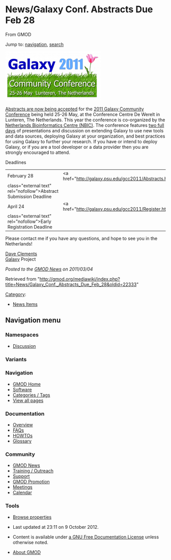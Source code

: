 









<span id="top"></span>







# <span dir="auto">News/Galaxy Conf. Abstracts Due Feb 28</span>





From GMOD









Jump to: [navigation](#mw-navigation), [search](#p-search)







<a href="http://galaxy.psu.edu/gcc2011/" rel="nofollow"
title="Galaxy Community Conference Abstracts Due February 28"><img
src="https://raw.githubusercontent.com/GMOD/gmod.github.io/main/mediawiki/images/thumb/a/a5/GCC2011Logo.png/300px-GCC2011Logo.png"
srcset="https://raw.githubusercontent.com/GMOD/gmod.github.io/main/mediawiki/images/thumb/a/a5/GCC2011Logo.png/450px-GCC2011Logo.png 1.5x, https://raw.githubusercontent.com/GMOD/gmod.github.io/main/mediawiki/images/thumb/a/a5/GCC2011Logo.png/600px-GCC2011Logo.png 2x"
width="300" height="154"
alt="Galaxy Community Conference Abstracts Due February 28" /></a>



<a href="http://galaxy.psu.edu/gcc2011/Abstracts.html"
class="external text" rel="nofollow">Abstracts are now being
accepted</a> for the
<a href="http://galaxy.psu.edu/gcc2011/" class="external text"
rel="nofollow">2011 Galaxy Community Conference</a> being held 25-26
May, at the Conference Centre De Werelt in Lunteren, The Netherlands.
This year the conference is co-organized by the
<a href="http://www.nbic.nl/" class="external text"
rel="nofollow">Netherlands Bioinformatics Centre (NBIC)</a>. The
conference features
<a href="http://galaxy.psu.edu/gcc2011/Programme.html"
class="external text" rel="nofollow">two full days</a> of presentations
and discussion on extending Galaxy to use new tools and data sources,
deploying Galaxy at your organization, and best practices for using
Galaxy to further your research. If you have or intend to deploy Galaxy,
or if you are a tool developer or a data provider then you are strongly
encouraged to attend.

Deadlines

|  |  |
|----|----|
| February 28 | <a href="http://galaxy.psu.edu/gcc2011/Abstracts.html"
class="external text" rel="nofollow">Abstract Submission</a> Deadline |
| April 24 | <a href="http://galaxy.psu.edu/gcc2011/Register.html"
class="external text" rel="nofollow">Early Registration</a> Deadline |

Please contact me if you have any questions, and hope to see you in the
Netherlands!

[Dave Clements](../User%3AClements "User%3AClements")  
[Galaxy](../Galaxy.1 "Galaxy") Project

  



*Posted to the [GMOD News](../GMOD_News "GMOD News") on 2011/03/04*







Retrieved from
"<http://gmod.org/mediawiki/index.php?title=News/Galaxy_Conf._Abstracts_Due_Feb_28&oldid=22333>"







[Category](../Special%3ACategories "Special%3ACategories"):

- [News Items](../Category%3ANews_Items "Category%3ANews Items")















## Navigation menu









### Namespaces


- <span id="ca-talk"><a
  href="http://gmod.org/mediawiki/index.php?title=Talk:News/Galaxy_Conf._Abstracts_Due_Feb_28&amp;action=edit&amp;redlink=1"
  accesskey="t"
  title="Discussion about the content page [t]">Discussion</a></span>





### 

### Variants[](#)























<a href="../Main_Page"
style="background-image: url(../../images/GMOD-cogs.png);"
title="Visit the main page"></a>





### Navigation



- <span id="n-GMOD-Home">[GMOD Home](../Main_Page)</span>
- <span id="n-Software">[Software](../GMOD_Components)</span>
- <span id="n-Categories-.2F-Tags">[Categories /
  Tags](../Categories)</span>
- <span id="n-View-all-pages">[View all
  pages](../Special:AllPages)</span>







### Documentation



- <span id="n-Overview">[Overview](../Overview)</span>
- <span id="n-FAQs">[FAQs](../Category%3AFAQ)</span>
- <span id="n-HOWTOs">[HOWTOs](../Category%3AHOWTO)</span>
- <span id="n-Glossary">[Glossary](../Glossary)</span>







### Community



- <span id="n-GMOD-News">[GMOD News](../GMOD_News)</span>
- <span id="n-Training-.2F-Outreach">[Training /
  Outreach](../Training_and_Outreach)</span>
- <span id="n-Support">[Support](../Support)</span>
- <span id="n-GMOD-Promotion">[GMOD Promotion](../GMOD_Promotion)</span>
- <span id="n-Meetings">[Meetings](../Meetings)</span>
- <span id="n-Calendar">[Calendar](../Calendar)</span>







### Tools




- <span id="t-smwbrowselink"><a href="../Special%3ABrowse/News-2FGalaxy_Conf._Abstracts_Due_Feb_28"
  rel="smw-browse">Browse properties</a></span>












- <span id="footer-info-lastmod">Last updated at 23:11 on 9 October
  2012.</span>
<!-- - <span id="footer-info-viewcount">12,487 page views.</span> -->
- <span id="footer-info-copyright">Content is available under
  <a href="http://www.gnu.org/licenses/fdl-1.3.html" class="external"
  rel="nofollow">a GNU Free Documentation License</a> unless otherwise
  noted.</span>

<!-- -->

- <span id="footer-places-about">[About
  GMOD](../GMOD%3AAbout "GMOD%3AAbout")</span>

<!-- -->







